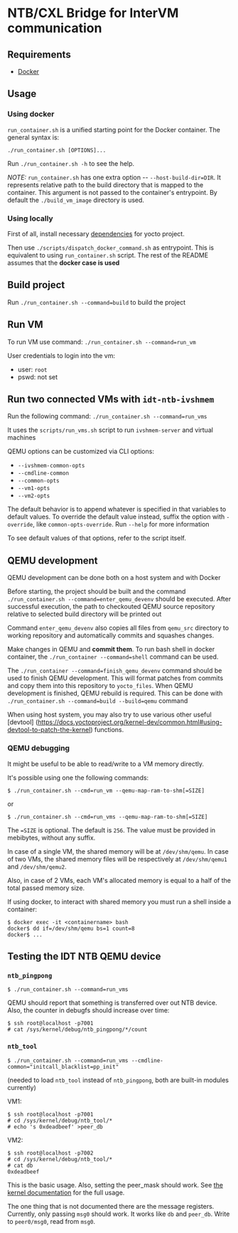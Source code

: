 # NTB/CXL Bridge for InterVM communication

## Requirements
- [Docker](https://docs.docker.com/engine/install/)

## Usage

### Using docker

`run_container.sh` is a unified starting point for the Docker container.
The general syntax is:
```
./run_container.sh [OPTIONS]...
```
Run `./run_container.sh -h` to see the help.

*NOTE:* `run_container.sh` has one extra option -- `--host-build-dir=DIR`.
It represents relative path to the build directory that is mapped to the
container. This argument is not passed to the container's entrypoint. By
default the `./build_vm_image` directory is used.

### Using locally

First of all, install necessary [dependencies](https://docs.yoctoproject.org/brief-yoctoprojectqs/index.html#build-host-packages)
for yocto project.

Then use `./scripts/dispatch_docker_command.sh` as entrypoint. This is
equivalent to using `run_container.sh` script. The rest of the README assumes
that the **docker case is used**

## Build project

Run `./run_container.sh --command=build` to build the project

## Run VM

To run VM use command: `./run_container.sh --command=run_vm`

User credentials to login into the vm:
- user: ```root```
- pswd: not set

## Run two connected VMs with `idt-ntb-ivshmem`

Run the following command: `./run_container.sh --command=run_vms`

It uses the `scripts/run_vms.sh` script to run `ivshmem-server` and virtual machines

QEMU options can be customized via CLI options:
- `--ivshmem-common-opts`
- `--cmdline-common`
- `--common-opts`
- `--vm1-opts`
- `--vm2-opts`

The default behavior is to append whatever is specified in that variables
to default values.
To override the default value instead, suffix the option with `-override`,
like `common-opts-override`. Run `--help` for more information

To see default values of that options, refer to the script itself.

## QEMU development

QEMU development can be done both on a host system and with Docker

Before starting, the project should be built and the command
`./run_container.sh --command=enter_qemu_devenv` should be executed.
After successful execution, the path to checkouted QEMU source repository
relative to selected build directory will be printed out

Command `enter_qemu_devenv` also copies all files from `qemu_src` directory
to working repository and automatically commits and squashes changes.

Make changes in QEMU and **commit them**. To run bash shell in docker container,
the `./run_container --command=shell` command can be used.

The `./run_container --command=finish_qemu_devenv` command should be used to
finish QEMU development. This will format patches from commits and copy them
into this repository to `yocto_files`. When QEMU development is finished,
QEMU rebuild is required. This can be done with
`./run_container.sh --command=build --build=qemu` command

When using host system, you may also try to use various other useful [devtool]
(https://docs.yoctoproject.org/kernel-dev/common.html#using-devtool-to-patch-the-kernel)
functions.

### QEMU debugging

It might be useful to be able to read/write to a VM memory directly.

It's possible using one the following commands:
```ShellSessinon
$ ./run_container.sh --cmd=run_vm --qemu-map-ram-to-shm[=SIZE]
```
or
```ShellSessinon
$ ./run_container.sh --cmd=run_vms --qemu-map-ram-to-shm[=SIZE]
```

The `=SIZE` is optional. The default is `256`.
The value must be provided in mebibytes, without any suffix.

In case of a single VM, the shared memory will be at `/dev/shm/qemu`.
In case of two VMs, the shared memory files will be respectively at
`/dev/shm/qemu1` and `/dev/shm/qemu2`.

Also, in case of 2 VMs,
each VM's allocated memory is equal to a half of the total passed memory size.

If using docker, to interact with shared memory you must run a shell inside a container:
```ShellSession
$ docker exec -it <containername> bash
docker$ dd if=/dev/shm/qemu bs=1 count=8
docker$ ...
```

## Testing the IDT NTB QEMU device

### `ntb_pingpong`

```ShellSession
$ ./run_container.sh --command=run_vms
```
QEMU should report that something is transferred over out NTB device.
Also, the counter in debugfs should increase over time:
```ShellSession
$ ssh root@localhost -p7001
# cat /sys/kernel/debug/ntb_pingpong/*/count
```

### `ntb_tool`

```ShellSession
$ ./run_container.sh --command=run_vms --cmdline-common="initcall_blacklist=pp_init"
```
(needed to load `ntb_tool` instead of `ntb_pingpong`, both are built-in modules currently)

VM1:
```ShellSession
$ ssh root@localhost -p7001
# cd /sys/kernel/debug/ntb_tool/*
# echo 's 0xdeadbeef' >peer_db
```

VM2:
```ShellSession
$ ssh root@localhost -p7002
# cd /sys/kernel/debug/ntb_tool/*
# cat db
0xdeadbeef
```

This is the basic usage.
Also, setting the peer_mask should work.
See [the kernel documentation](
https://docs.kernel.org/driver-api/ntb.html#ntb-tool-test-client-ntb-tool)
for the full usage.

The one thing that is not documented there are the message registers.
Currently, only passing `msg0` should work.
It works like `db` and `peer_db`.
Write to `peer0/msg0`, read from `msg0`.
